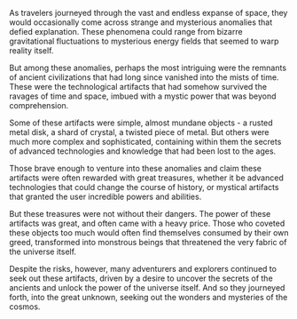 As travelers journeyed through the vast and endless expanse of space, they would occasionally come across strange and mysterious anomalies that defied explanation. These phenomena could range from bizarre gravitational fluctuations to mysterious energy fields that seemed to warp reality itself.

But among these anomalies, perhaps the most intriguing were the remnants of ancient civilizations that had long since vanished into the mists of time. These were the technological artifacts that had somehow survived the ravages of time and space, imbued with a mystic power that was beyond comprehension.

Some of these artifacts were simple, almost mundane objects - a rusted metal disk, a shard of crystal, a twisted piece of metal. But others were much more complex and sophisticated, containing within them the secrets of advanced technologies and knowledge that had been lost to the ages.

Those brave enough to venture into these anomalies and claim these artifacts were often rewarded with great treasures, whether it be advanced technologies that could change the course of history, or mystical artifacts that granted the user incredible powers and abilities.

But these treasures were not without their dangers. The power of these artifacts was great, and often came with a heavy price. Those who coveted these objects too much would often find themselves consumed by their own greed, transformed into monstrous beings that threatened the very fabric of the universe itself.

Despite the risks, however, many adventurers and explorers continued to seek out these artifacts, driven by a desire to uncover the secrets of the ancients and unlock the power of the universe itself. And so they journeyed forth, into the great unknown, seeking out the wonders and mysteries of the cosmos.
